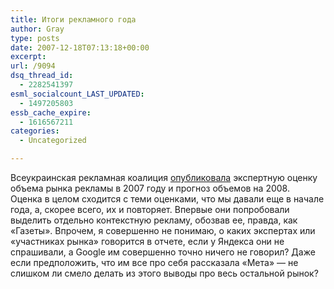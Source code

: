 ```yaml
---
title: Итоги рекламного года
author: Gray
type: posts
date: 2007-12-18T07:13:18+00:00
excerpt:
url: /9094
dsq_thread_id:
  - 2282541397
esml_socialcount_LAST_UPDATED:
  - 1497205803
essb_cache_expire:
  - 1616567211
categories:
  - Uncategorized

---
```








Всеукраинская рекламная коалиция <a href="http://www.adcoalition.org.ua/rus/actual_news_17.php" target="_blank">опубликовала</a> экспертную оценку объема рынка рекламы в 2007 году и прогноз объемов на 2008.  
Оценка в целом сходится с теми оценками, что мы давали еще в начале года, а, скорее всего, их и повторяет. Впервые они попробовали выделить отдельно контекстную рекламу, обозвав ее, правда, как &#171;Газеты&#187;. Впрочем, я совершенно не понимаю, о каких экспертах или &#171;участниках рынка&#187; говорится в отчете, если у Яндекса они не спрашивали, а Google им совершенно точно ничего не говорил? Даже если предположить, что им все про себя рассказала &#171;Мета&#187; &#8212; не слишком ли смело делать из этого выводы про весь остальной рынок?
